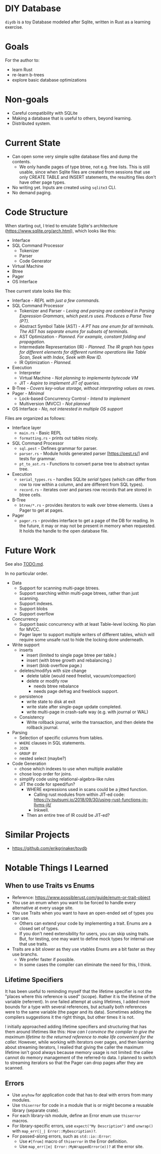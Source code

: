 # DIY Database
`diydb` is a toy Database modeled after Sqlite, written in Rust as a learning exercise.

# Goals
For the author to:
- learn Rust
- re-learn b-trees
- explore basic database optimizations

# Non-goals
- Careful compatibility with SQLite
- Making a database that is useful to others, beyond learning.
- Distributed system.

# Current State

- Can open some very simple sqlite database files and dump the contents.
  - We only handle pages of type btree, not e.g. free lists.  This is still usable, since when Sqlite files are created from sessions that use only CREATE TABLE and INSERT statements, the resulting files don't have other page types.
- No writing yet.  Inputs are created using `sqlite3` CLI.
- No demand paging.

# Code Structure

When starting out, I tried to emulate Sqlite's architecture (https://www.sqlite.org/arch.html), which looks like this:

- Interface
- SQL Command Processor
  - Tokenizer
  - Parser
  - Code Generator
- Virtual Machine
- Btree
- Pager
- OS Interface

Thee current state looks like this:

- Interface - *REPL with just a few commands.*
- SQL Command Processor
  - Tokenizer and Parser - *Lexing and parsing are combined in Parsing Expression Grammars, which pest.rs uses. Produces a Parse Tree (PT).*
  - Abstract Symbol Table (AST) - *A PT has one enum for all terminals.  The AST has separate enums for subsets of terminals.*
  - AST Optimization - *Planned.  For example, constant folding and propagation.*
  - Intermediate Representation (IR) - *Planned.  The IR graph has types for different elements for different runtime operations like Table Scan, Seek with Index, Seek with Row ID.*
  - IR Optimization - *Planned.*
- Execution
  - Interpreter
  - Virtual Machine - *Not planning to implementa bytecode VM*
  - JIT - *Aspire to implement JIT of queries.*
- B-Tree - *Covers key-value storage, without interpreting values as rows.*
- Pager - *Minimal*
  - Lock-based Concurrency Control - *Intend to implement*
  - Multiversion (MVCC) - *Not planned*
- OS Interface - *No, not interested in multiple OS support*

Files are organized as follows:
* Interface layer
    * `main.rs` - Basic REPL
    * `formatting.rs` - prints out tables nicely.
* SQL Command Processor
    * `sql.pest` - Defines grammar for parser.
    * `parser.rs` - Module holds generated parser [https://pest.rs/] and tests for grammar.
    * `pt_to_ast.rs` - Functions to convert parse tree to abstract syntax tree.
* Execution
  * `serial_types.rs` - handles SQLite *serial types* (which can differ from row to row within a column, and are different from SQL types).
  * `record.rs` - iterates over and parses row records that are stored in btree cells.
* B-Tree
  * `btree/*.rs` - provides iterators to walk over btree elements.  Uses a Pager to get at pages.
* Pager
  * `pager.rs` - provides interface to get a page of the DB for reading.  In the future, it may or may not be present in memory  when requested.  It holds the handle to the open database file.

# Future Work
See also [TODO.md](./TODO.md).

In no particular order.
- Data
  - Support for scanning multi-page btrees.
  - Support searching within multi-page btrees, rather than just scanning.
  - Support indexes.
  - Support blobs
  - Support overflow
- Concurrency
  - Support basic concurrency with at least Table-level locking. No plan for MVCC.
  - Pager layer to support multiple writers of different tables, which will require some unsafe rust to
    hide the locking done underneath.
- Write support
  - inserts
    - insert (limited to single page btree per table.)
    - insert (with btree growth and rebalancing.)
    - insert (blob overflow page.)
  - deletes/modifys with size change
    - delete table (would need freelist, vacuum/compaction)
    - delete or modify row
      - needs btree rebalance
      - needs page defrag and freeblock support.
  - persistence
    - write state to disk at exit
    - write state after single-page update completed.
    - write multi-page in crash-safe way (e.g. with journal or WAL)
  - Consistency
    - Write rollback journal, write the transaction, and then delete the rollback journal.
- Parsing
  - Selection of specific columns from tables.
  - `WHERE` clauses in SQL statements.
  - `JOIN`
  - `GROUP BY`
  - nested select (maybe?)
- Code Generation
  - chose which indexes to use when multiple available
  - chose loop order for joins.
  - simplify code using relational-algebra-like rules
  - JIT the code for speed/fun?
    - WHERE expressions used in scans could be a jitted function.
      - Calling rust modules from within JIT-ed code: https://y.tsutsumi.io/2018/09/30/using-rust-functions-in-llvms-jit/
      - Inkwell.
    - Then an entire tree of IR could be JIT-ed?

# Similar Projects

- https://github.com/erikgrinaker/toydb

# Notable Things I Learned

## When to use Traits vs Enums

-   Reference: https://www.possiblerust.com/guide/enum-or-trait-object
-   You use an enum when you want to be forced to handle every alternative at every usage site.
-   You use Traits when you want to have an open-ended set of types you can use.
    -   Others can extend your code by implementing a trait.  Enums are a closed set of types.
    -   If you don't need extensibility for users, you can skip using traits.  But, for testing, one may want to define mock types
        for internal use that use traits.
-   Traits are a bit slower as they use vtables Enums are a bit faster as they use branchs.
    -   We prefer faster if possible.
    -   In some cases the compiler can eliminate the need for this, I think.

## Lifetime Specifiers
It has been useful to reminding myself that the lifetime specifier is not the "places where this reference is used" (scope).
Rather it is the lifetime of the variable (referrent).  In one failed attempt at using lifetimes, I added more bounds for a
type with several references, but actually both references were to the same variable (the pager and its data).  Sometimes
adding the compilers suggestions it the right things, but other times it is not.

I initially approached adding lifetime specifiers and structuring that has them around lifetimes like this:
*How can I convince the compiler to give the maximum lifetime to the returned reference
to make life convenient for the caller.*  However, while working with iterators over pages, and then learning about streaming iterators,
I realied that giving the caller the maximum lifetime isn't good always because memory usage is not limited: the callee cannot
do memory management of the referred-to data.  I planned to switch to streaming iterators so that the Pager
can drop pages after they are scanned.

## Errors
- Use `anyhow` for application code that has to deal with errors from many modules.
- Use `thiserror` for code in a module that is or might become a reusable library (separate crate).
- For each library-ish module, define an Error enum use `thiserror` macros.
- For library-specific errors, use `expect("My Description")` and `unwrap()` with `map_err(|_| Error::MyDescription)?`.
- For passed-along errors, such as `std::io::Error`:
  - Use `#[from]` macro of `thiserror` in the Error definition.
  - Use `map_err(|e| Error::MyWrappedError(e))?` at the error site.
